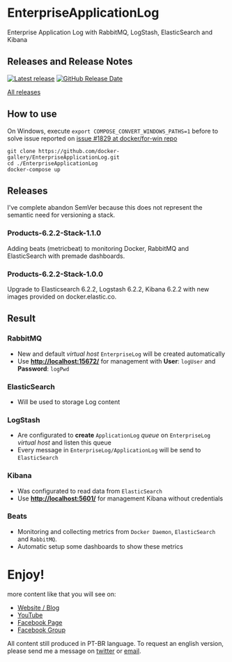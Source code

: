 # EnterpriseApplicationLog
Enterprise Application Log with RabbitMQ, LogStash, ElasticSearch and Kibana

## Releases and Release Notes
[![Latest release](https://img.shields.io/github/release/docker-gallery/EnterpriseApplicationLog.svg)](https://github.com/docker-gallery/EnterpriseApplicationLog/releases/latest) 
[![GitHub Release Date](https://img.shields.io/github/release-date/docker-gallery/EnterpriseApplicationLog.svg)](https://github.com/docker-gallery/EnterpriseApplicationLog/releases/latest)

[All releases](https://github.com/docker-gallery/EnterpriseApplicationLog/releases) 

## How to use

On Windows, execute `export COMPOSE_CONVERT_WINDOWS_PATHS=1` before to solve issue reported on [issue #1829 at docker/for-win repo](https://github.com/docker/for-win/issues/1829)

```
git clone https://github.com/docker-gallery/EnterpriseApplicationLog.git
cd ./EnterpriseApplicationLog
docker-compose up
```
## Releases

I've complete abandon SemVer because this does not represent the semantic need for versioning a stack.


### Products-6.2.2-Stack-1.1.0

Adding beats (metricbeat) to monitoring Docker, RabbitMQ and ElasticSearch with premade dashboards. 

### Products-6.2.2-Stack-1.0.0

Upgrade to Elasticsearch 6.2.2, Logstash 6.2.2, Kibana 6.2.2 with new images provided on docker.elastic.co.

## Result

### RabbitMQ
- New and default *virtual host* ```EnterpriseLog``` will be created automatically
- Use **[http://localhost:15672/](http://localhost:15672/)** for management with **User**: ```logUser``` and **Password**: ```logPwd```

### ElasticSearch
- Will be used to storage Log content

### LogStash
- Are configurated to **create** ```ApplicationLog``` *queue* on ```EnterpriseLog``` *virtual host* and listen this queue
- Every message in ```EnterpriseLog/ApplicationLog``` will be send to ```ElasticSearch```

### Kibana
- Was configurated to read data from ```ElasticSearch```
- Use **[http://localhost:5601/](http://localhost:5601/)** for management Kibana without credentials

### Beats
- Monitoring and collecting metrics from ```Docker Daemon```, ```ElasticSearch``` and ```RabbitMQ```.
- Automatic setup some dashboards to show these metrics

# Enjoy!
more content like that you will see on:
- [Website / Blog](http://luizcarlosfaria.net/)
- [YouTube](https://www.youtube.com/luizcarlosfaria/)
- [Facebook Page](https://www.facebook.com/ArquitetoDeSolucoes/)
- [Facebook Group](https://www.facebook.com/groups/arquiteturadotnet/)

All content still produced in PT-BR language. To request an english version, please send me a message on [twitter](https://twitter.com/luizcarlosfaria) or [email](mailto:luizcarlosfaria@gmail.com).
